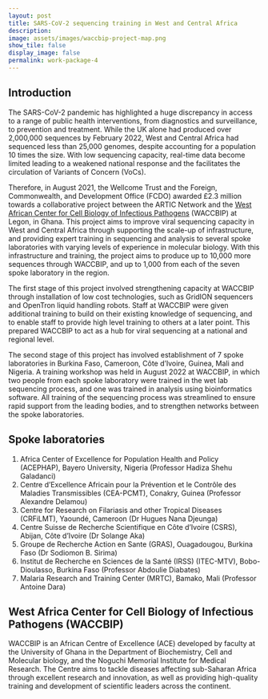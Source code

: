 ```yaml
---
layout: post
title: SARS-CoV-2 sequencing training in West and Central Africa
description: 
image: assets/images/waccbip-project-map.png
show_tile: false
display_image: false
permalink: work-package-4
---
```


## Introduction
The SARS-CoV-2 pandemic has highlighted a huge discrepancy in access to a range of public health interventions, from diagnostics and surveillance, to prevention and treatment. While the UK alone had produced over 2,000,000 sequences by February 2022, West and Central Africa had sequenced less than 25,000 genomes, despite accounting for a population 10 times the size. With low sequencing capacity, real-time data become limited leading to a weakened national response and the facilitates the circulation of Variants of Concern (VoCs). 

Therefore, in August 2021, the Wellcome Trust and the Foreign, Commonwealth, and Development Office (FCDO) awarded £2.3 million towards a collaborative project between the ARTIC Network and the [West African Center for Cell Biology of Infectious Pathogens](https://waccbip.org/) (WACCBIP) at Legon, in Ghana. This project aims to improve viral sequencing capacity in West and Central Africa through supporting the scale-up of infrastructure, and providing expert training in sequencing and analysis to several spoke laboratories with varying levels of experience in molecular biology. With this infrastructure and training, the project aims to produce up to 10,000 more sequences through WACCBIP, and up to 1,000 from each of the seven spoke laboratory in the region.

The first stage of this project involved strengthening capacity at WACCBIP through installation of low cost technologies, such as GridION sequencers and OpenTron liquid handling robots. Staff at WACCBIP were given additional training to build on their existing knowledge of sequencing, and to enable staff to provide high level training to others at a later point. This prepared WACCBIP to act as a hub for viral sequencing at a national and regional level.  

The second stage of this project has involved establishment of 7 spoke laboratories in Burkina Faso, Cameroon, Côte d’Ivoire, Guinea, Mali and Nigeria. A training workshop was held in August 2022 at WACCBIP, in which two people from each spoke laboratory were trained in the wet lab sequencing process, and one was trained in analysis using bioinformatics software. All training of the sequencing process was streamlined to ensure rapid support from the leading bodies, and to strengthen networks between the spoke laboratories.  

## Spoke laboratories 
1.	Africa Center of Excellence for Population Health and Policy (ACEPHAP), Bayero University, Nigeria (Professor Hadiza Shehu Galadanci)
2.	Centre d’Excellence Africain pour la Prévention et le Contrôle des Maladies Transmissibles (CEA-PCMT), Conakry, Guinea (Professor Alexandre Delamou)
3.	Centre for Research on Filariasis and other Tropical Diseases (CRFiLMT), Yaoundé, Cameroon (Dr Hugues Nana Djeunga) 
4.	Centre Suisse de Recherche Scientifique en Côte d’Ivoire (CSRS), Abijan, Côte d’Ivoire (Dr Solange Aka)
5.	Groupe de Recherche Action en Sante (GRAS), Ouagadougou, Burkina Faso (Dr Sodiomon B. Sirima) 
6.	Institut de Recherche en Sciences de la Santé (IRSS) (ITEC-MTV), Bobo-Dioulasso, Burkina Faso (Professor Abdoulie Diabates)
7.	Malaria Research and Training Center (MRTC), Bamako, Mali (Professor Antoine Dara)

## West Africa Center for Cell Biology of Infectious Pathogens (WACCBIP)
WACCBIP is an African Centre of Excellence (ACE) developed by faculty at the University of Ghana in the Department of Biochemistry, Cell and Molecular biology, and the Noguchi Memorial Institute for Medical Research. The Centre aims to tackle diseases affecting sub-Saharan Africa through excellent research and innovation, as well as providing high-quality training and development of scientific leaders across the continent. 
